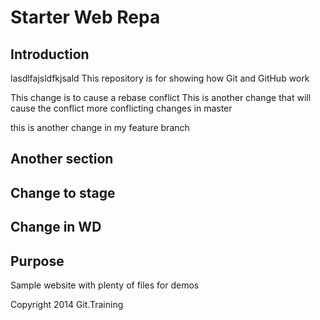 # Starter Web Repa 

## Introduction
lasdlfajsldfkjsald
This repository is for showing how Git and GitHub work

This change is to cause a rebase conflict
This is another change that will cause the conflict
more conflicting changes in master

this is another change in my feature branch
## Another section
## Change to stage

## Change in WD
 
## Purpose

Sample website with plenty of files for demos

Copyright 2014 Git.Training
